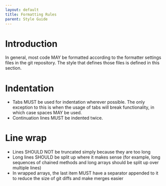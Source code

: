```yaml
---
layout: default
title: Formatting Rules
parent: Style Guide
---
```


# Introduction

In general, most code MAY be formatted according to the formatter settings files in the git repository. The style that defines those files is defined in this section.

# Indentation

* Tabs MUST be used for indentation wherever possible. The only exception to this is when the usage of tabs will break functionality, in which case spaces MAY be used.
* Continuation lines MUST be indented twice.

# Line wrap

* Lines SHOULD NOT be truncated simply because they are too long
* Long lines SHOULD be split up where it makes sense (for example, long sequences of chained methods and long arrays should be split up over multiple lines)
* In wrapped arrays, the last item MUST have a separator appended to it to reduce the size of git diffs and make merges easier


